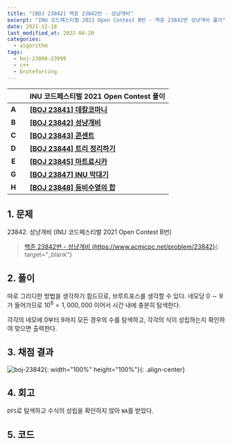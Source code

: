 ```yaml
---
title: "[BOJ 23842] 백준 23842번 - 성냥개비"
excerpt: "INU 코드페스티벌 2021 Open Contest B번 - 백준 23842번 성냥개비 풀이"
date: 2021-12-18
last_modified_at: 2022-04-20
categories:
  - algorithm
tags:
  - boj-23000-23999
  - c++
  - bruteforcing
---
```


|||INU 코드페스티벌 2021 Open Contest 풀이|
|:---:|:---:|:---|
|**A**||**[[BOJ 23841] 데칼코마니](https://burningfalls.github.io/algorithm/boj-23841/)**|
|**B**||**[[BOJ 23842] 성냥개비](https://burningfalls.github.io/algorithm/boj-23842/)**|
|**C**||**[[BOJ 23843] 콘센트](https://burningfalls.github.io/algorithm/boj-23843/)**|
|**D**||**[[BOJ 23844] 트리 정리하기](https://burningfalls.github.io/algorithm/boj-23844/)**|
|**E**||**[[BOJ 23845] 마트료시카](https://burningfalls.github.io/algorithm/boj-23845/)**|
|**G**||**[[BOJ 23847] INU 막대기](https://burningfalls.github.io/algorithm/boj-23847/)**|
|**H**||**[[BOJ 23848] 등비수열의 합](https://burningfalls.github.io/algorithm/boj-23848/)**|

## 1. 문제
$23842$. 성냥개비 (INU 코드페스티벌 2021 Open Contest B번)

> [백준 23842번 - 성냥개비 (https://www.acmicpc.net/problem/23842)](https://www.acmicpc.net/problem/23842){: target="_blank"}

## 2. 풀이

따로 그리디한 방법을 생각하기 힘드므로, 브루트포스를 생각할 수 있다. 네모당 $0\sim 9$가 들어가므로 $10^6=1,000,000$ 이어서 시간 내에 충분히 탐색한다. 

각각의 네모에 $0$부터 $9$까지 모든 경우의 수를 탐색하고, 각각의 식이 성립하는지 확인하여 맞으면 출력한다.

## 3. 채점 결과

![boj-23842](https://user-images.githubusercontent.com/30232837/160956511-d2bbe3ce-b3ee-4bc7-8a86-c1af37aedbba.png "boj-23842"){: width="100%" height="100%"}{: .align-center}

## 4. 회고

`DFS`로 탐색하고 수식의 성립을 확인하지 않아 `WA`를 받았다.

## 5. 코드

<script src="https://gist.github.com/BurningFalls/a76dde0c71c3654fdf9406a21f2fadb1.js"></script>